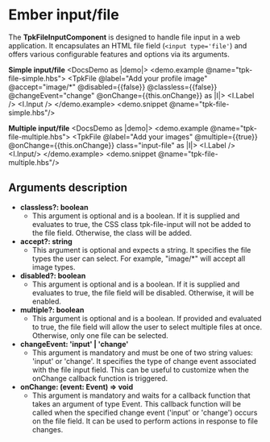 # Ember input/file

The **TpkFileInputComponent** is designed to handle file input in a web application. It encapsulates an HTML file field (`<input type='file'`) and offers various configurable features and options via its arguments.

**Simple input/file**
<DocsDemo as |demo|> 
  <demo.example @name="tpk-file-simple.hbs">
      <TpkFile 
        @label="Add your profile image"
        @accept="image/*"
        @disabled={{false}}
        @classless={{false}}
        @changeEvent="change"
        @onChange={{this.onChange}}
      as |I|>
          <I.Label />
          <I.Input />
      </TpkFile>
   </demo.example>
  <demo.snippet @name="tpk-file-simple.hbs"/>
</DocsDemo>

**Multiple input/file**
<DocsDemo as |demo|> 
  <demo.example @name="tpk-file-multiple.hbs">
    <TpkFile 
      @label="Add your images"
      @multiple={{true}}
      @onChange={{this.onChange}}
      class="input-file"
    as |I|>
        <I.Label />
        <I.Input/>
    </TpkFile>
   </demo.example>
  <demo.snippet @name="tpk-file-multiple.hbs"/>
</DocsDemo>

## Arguments description

- **classless?: boolean**
    - This argument is optional and is a boolean. If it is supplied and evaluates to true, the CSS class tpk-file-input will not be added to the file field. Otherwise, the class will be added.
- **accept?: string**
    - This argument is optional and expects a string. It specifies the file types the user can select. For example, "image/*" will accept all image types.
- **disabled?: boolean**
    - This argument is optional and is a boolean. If it is supplied and evaluates to true, the file field will be disabled. Otherwise, it will be enabled.
- **multiple?: boolean**
    - This argument is optional and is a boolean. If provided and evaluated to true, the file field will allow the user to select multiple files at once. Otherwise, only one file can be selected.
- **changeEvent: 'input' | 'change'**
    - This argument is mandatory and must be one of two string values: 'input' or 'change'. It specifies the type of change event associated with the file input field. This can be useful to customize when the onChange callback function is triggered.
- **onChange: (event: Event) => void**
    - This argument is mandatory and waits for a callback function that takes an argument of type Event. This callback function will be called when the specified change event ('input' or 'change') occurs on the file field. It can be used to perform actions in response to file changes.
